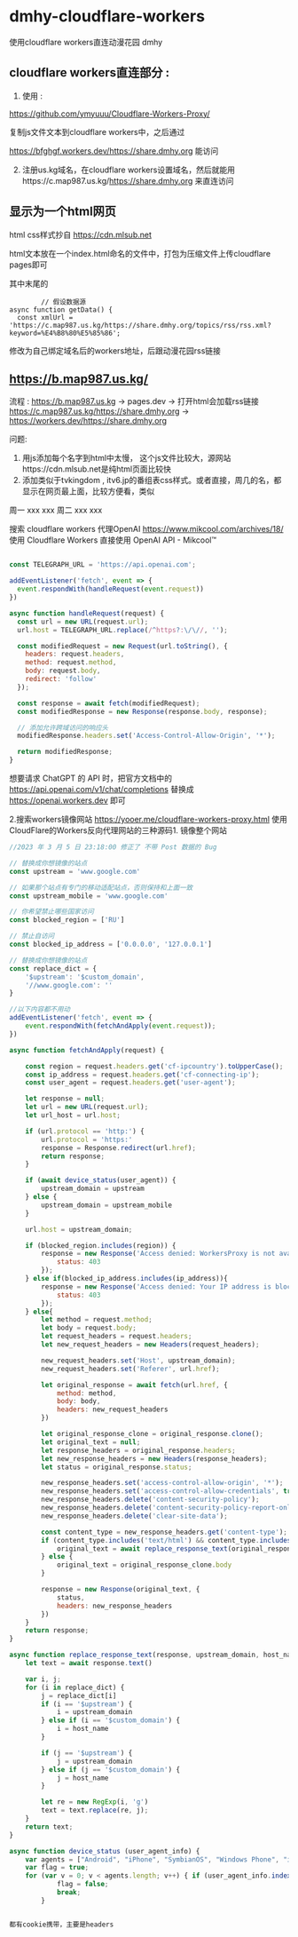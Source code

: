# dmhy-cloudflare-workers
使用cloudflare workers直连动漫花园 dmhy

## cloudflare workers直连部分 :
1. 使用 :

https://github.com/ymyuuu/Cloudflare-Workers-Proxy/

复制js文件文本到cloudflare workers中，之后通过

https://bfghgf.workers.dev/https://share.dmhy.org 能访问

2. 注册us.kg域名，在cloudflare workers设置域名，然后就能用https://c.map987.us.kg/https://share.dmhy.org  来直连访问

## 显示为一个html网页 
html css样式抄自 https://cdn.mlsub.net

html文本放在一个index.html命名的文件中，打包为压缩文件上传cloudflare pages即可

其中末尾的

```<script> 
        // 假设数据源 
async function getData() { 
  const xmlUrl = 'https://c.map987.us.kg/https://share.dmhy.org/topics/rss/rss.xml?keyword=%E4%B8%80%E5%85%86';

```
修改为自己绑定域名后的workers地址，后跟动漫花园rss链接

## https://b.map987.us.kg/
流程 :
https://b.map987.us.kg → pages.dev → 打开html会加载rss链接 https://c.map987.us.kg/https://share.dmhy.org → https://workers.dev/https://share.dmhy.org

问题:
1. 用js添加每个名字到html中太慢， <script src="https://cdn.jsdelivr.net/npm/handlebars@latest/dist/handlebars.js"></script> 这个js文件比较大，源网站https://cdn.mlsub.net是纯html页面比较快
2. 添加类似于tvkingdom , itv6.jp的番组表css样式。或者直接，周几的名，都显示在网页最上面，比较方便看，类似

周一 xxx xxx
周二 xxx xxx


搜索 cloudflare workers 代理OpenAI
https://www.mikcool.com/archives/18/
使用 Cloudflare Workers 直接使用 OpenAI API - Mikcool™


```javascript

const TELEGRAPH_URL = 'https://api.openai.com';

addEventListener('fetch', event => {
  event.respondWith(handleRequest(event.request))
})

async function handleRequest(request) {
  const url = new URL(request.url);
  url.host = TELEGRAPH_URL.replace(/^https?:\/\//, '');

  const modifiedRequest = new Request(url.toString(), {
    headers: request.headers,
    method: request.method,
    body: request.body,
    redirect: 'follow'
  });

  const response = await fetch(modifiedRequest);
  const modifiedResponse = new Response(response.body, response);

  // 添加允许跨域访问的响应头
  modifiedResponse.headers.set('Access-Control-Allow-Origin', '*');

  return modifiedResponse;
}
```

想要请求 ChatGPT 的 API 时，把官方文档中的 https://api.openai.com/v1/chat/completions 替换成 https://openai.workers.dev 即可

2.搜索workers镜像网站
https://yooer.me/cloudflare-workers-proxy.html
使用CloudFlare的Workers反向代理网站的三种源码1. 镜像整个网站

```javascript
//2023 年 3 月 5 日 23:18:00 修正了 不带 Post 数据的 Bug

// 替换成你想镜像的站点
const upstream = 'www.google.com'

// 如果那个站点有专门的移动适配站点，否则保持和上面一致
const upstream_mobile = 'www.google.com'

// 你希望禁止哪些国家访问
const blocked_region = ['RU']

// 禁止自访问
const blocked_ip_address = ['0.0.0.0', '127.0.0.1']

// 替换成你想镜像的站点
const replace_dict = {
    '$upstream': '$custom_domain',
    '//www.google.com': ''
}

//以下内容都不用动
addEventListener('fetch', event => {
    event.respondWith(fetchAndApply(event.request));
})

async function fetchAndApply(request) {

    const region = request.headers.get('cf-ipcountry').toUpperCase();
    const ip_address = request.headers.get('cf-connecting-ip');
    const user_agent = request.headers.get('user-agent');

    let response = null;
    let url = new URL(request.url);
    let url_host = url.host;

    if (url.protocol == 'http:') {
        url.protocol = 'https:'
        response = Response.redirect(url.href);
        return response;
    }

    if (await device_status(user_agent)) {
        upstream_domain = upstream
    } else {
        upstream_domain = upstream_mobile
    }

    url.host = upstream_domain;

    if (blocked_region.includes(region)) {
        response = new Response('Access denied: WorkersProxy is not available in your region yet.', {
            status: 403
        });
    } else if(blocked_ip_address.includes(ip_address)){
        response = new Response('Access denied: Your IP address is blocked by WorkersProxy.', {
            status: 403
        });
    } else{
        let method = request.method;
        let body = request.body;
        let request_headers = request.headers;
        let new_request_headers = new Headers(request_headers);

        new_request_headers.set('Host', upstream_domain);
        new_request_headers.set('Referer', url.href);

        let original_response = await fetch(url.href, {
            method: method,
            body: body,
            headers: new_request_headers
        })

        let original_response_clone = original_response.clone();
        let original_text = null;
        let response_headers = original_response.headers;
        let new_response_headers = new Headers(response_headers);
        let status = original_response.status;

        new_response_headers.set('access-control-allow-origin', '*');
        new_response_headers.set('access-control-allow-credentials', true);
        new_response_headers.delete('content-security-policy');
        new_response_headers.delete('content-security-policy-report-only');
        new_response_headers.delete('clear-site-data');

        const content_type = new_response_headers.get('content-type');
        if (content_type.includes('text/html') && content_type.includes('UTF-8')) {
            original_text = await replace_response_text(original_response_clone, upstream_domain, url_host);
        } else {
            original_text = original_response_clone.body
        }

        response = new Response(original_text, {
            status,
            headers: new_response_headers
        })
    }
    return response;
}

async function replace_response_text(response, upstream_domain, host_name) {
    let text = await response.text()

    var i, j;
    for (i in replace_dict) {
        j = replace_dict[i]
        if (i == '$upstream') {
            i = upstream_domain
        } else if (i == '$custom_domain') {
            i = host_name
        }

        if (j == '$upstream') {
            j = upstream_domain
        } else if (j == '$custom_domain') {
            j = host_name
        }

        let re = new RegExp(i, 'g')
        text = text.replace(re, j);
    }
    return text;
}

async function device_status (user_agent_info) {
    var agents = ["Android", "iPhone", "SymbianOS", "Windows Phone", "iPad", "iPod"];
    var flag = true;
    for (var v = 0; v < agents.length; v++) { if (user_agent_info.indexOf(agents[v]) > 0) {
            flag = false;
            break;
        }


都有cookie携带，主要是headers
